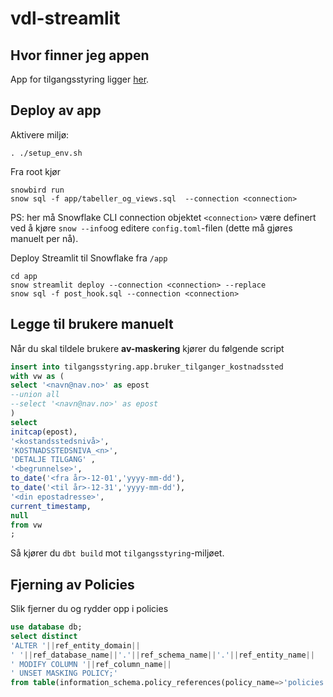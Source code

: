 # vdl-streamlit

## Hvor finner jeg appen 
App for tilgangsstyring ligger [her](https://app.snowflake.com/qqhhrqv/finansiell_styring/#/streamlit-apps/TILGANGSSTYRING_RAW.USER_INPUT.TILGANGSSTYRING).

## Deploy av app
Aktivere miljø:
```shell
. ./setup_env.sh
```
Fra root kjør 
```shell
snowbird run
snow sql -f app/tabeller_og_views.sql  --connection <connection>
```
PS: her må Snowflake CLI connection objektet ```<connection>``` være definert ved å kjøre ```snow --info```og editere ```config.toml```-filen (dette må gjøres manuelt per nå).

Deploy Streamlit til Snowflake fra ```/app```
```shell 
cd app
snow streamlit deploy --connection <connection> --replace
snow sql -f post_hook.sql --connection <connection>
```

## Legge til brukere manuelt 
Når du skal tildele brukere __av-maskering__ kjører du følgende script
```sql
insert into tilgangsstyring.app.bruker_tilganger_kostnadssted
with vw as (
select '<navn@nav.no>' as epost
--union all
--select '<navn@nav.no>' as epost
)
select 
initcap(epost),
'<kostandsstedsnivå>',
'KOSTNADSSTEDSNIVA_<n>',
'DETALJE TILGANG' ,
'<begrunnelse>',
to_date('<fra år>-12-01','yyyy-mm-dd'),
to_date('<til år>-12-31','yyyy-mm-dd'),
'<din epostadresse>',
current_timestamp,
null
from vw
;
```
Så kjører du `dbt build` mot `tilgangsstyring`-miljøet. 

## Fjerning av Policies 
Slik fjerner du og rydder opp i policies
```sql
use database db; 
select distinct
'ALTER '||ref_entity_domain||
' '||ref_database_name||'.'||ref_schema_name||'.'||ref_entity_name||
' MODIFY COLUMN '||ref_column_name||
' UNSET MASKING POLICY;'
from table(information_schema.policy_references(policy_name=>'policies.<policy name>'));
```